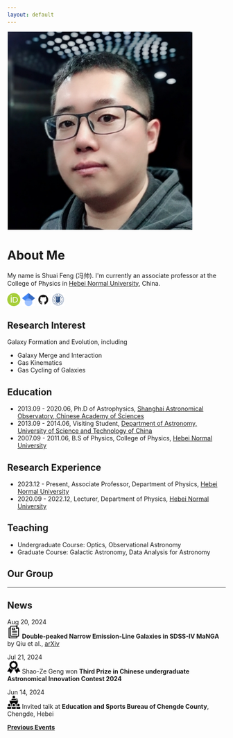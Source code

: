 ```yaml
---
layout: default
---
```


<img class="profile-picture" src="./image/sfeng.png">

# About Me

My name is Shuai Feng (冯帅). I'm currently an associate professor at the College of Physics in [Hebei Normal University](http://www.hebtu.edu.cn/), China. 

[<img src="/image/orcid.png" alt="orcid" title="orcid" style="width:30px;height:30px;">](https://orcid.org/0000-0002-9767-9237) [<img src="/image/Google_Scholar_logo.svg" alt="google scholar" title="google scholar" style="width:30px;height:30px;">](https://scholar.google.com/citations?user=2BSBFeQAAAAJ&hl=zh-CN) [<img src="/image/GitHub-Mark.png" alt="GitHub" title="GitHub" style="width:30px;height:30px;">](https://github.com/fengshuai0210) [<img src="/image/hebtu_logo.gif" alt="Hebtu" title="Personal Page @ Hebei Normal University (学校个人页面)" style="width:30px;height:30px;">](https://phys.hebtu.edu.cn/a/2023/12/06/E9CCF3F55EAE4C1A9A01707EC828CBB9.html)

## Research Interest

Galaxy Formation and Evolution, including
* Galaxy Merge and Interaction
* Gas Kinematics
* Gas Cycling of Galaxies

## Education

* 2013.09 - 2020.06, Ph.D of Astrophysics, [Shanghai Astronomical Observatory, Chinese Academy of Sciences](http://www.shao.ac.cn/)
* 2013.09 - 2014.06, Visiting Student, [Department of Astronomy, University of Science and Technology of China](https://astro.ustc.edu.cn/)
* 2007.09 - 2011.06, B.S of Physics, College of Physics, [Hebei Normal University](http://www.hebtu.edu.cn/)

## Research Experience

* 2023.12 - Present, Associate Professor, Department of Physics, [Hebei Normal University](http://www.hebtu.edu.cn/)
* 2020.09 - 2022.12, Lecturer, Department of Physics, [Hebei Normal University](http://www.hebtu.edu.cn/)

## Teaching

* Undergraduate Course: Optics, Observational Astronomy
* Graduate Course: Galactic Astronomy, Data Analysis for Astronomy

## Our Group

----
## News

Aug 20, 2024\
<img src="/image/paper-icon.png" style="width:30px;height:30px;"> **Double-peaked Narrow Emission-Line Galaxies in SDSS-IV MaNGA** by Qiu et al., [arXiv](https://arxiv.org/abs/2408.09750)

Jul 21, 2024\
<img src="/image/prize-icon.png" style="width:30px;height:30px;"> Shao-Ze Geng won **Third Prize in Chinese undergraduate Astronomical Innovation Contest 2024**

Jun 14, 2024\
<img src="/image/talk-icon.png" style="width:30px;height:30px;"> Invited talk at **Education and Sports Bureau of Chengde County**, Chengde, Hebei

**[Previous Events](./events)**